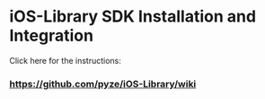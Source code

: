 # iOS-Library SDK Installation and Integration


Click here for the instructions: 
### https://github.com/pyze/iOS-Library/wiki
